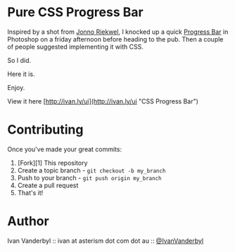 Pure CSS Progress Bar
=====================

Inspired by a shot from [Jonno Riekwel](http://dribbble.com/shots/33322-Modal-upload), I knocked up a quick [Progress Bar](http://dribbble.com/shots/55908-Progress-Bar "Dribbble - Progress Bar by Ivan Vanderbyl") in Photoshop on a friday afternoon before heading to the pub. Then a couple of people suggested implementing it with CSS.

So I did.

Here it is.

Enjoy.

View it here [http://ivan.ly/ui](http://ivan.ly/ui "CSS Progress Bar")

Contributing
============

Once you've made your great commits:

1. [Fork][1] This repository
2. Create a topic branch - `git checkout -b my_branch`
3. Push to your branch - `git push origin my_branch`
4. Create a pull request
5. That's it!

Author
======

Ivan Vanderbyl :: ivan at asterism dot com dot au :: [@IvanVanderbyl](http://twitter.com/ivanvanderbyl)
